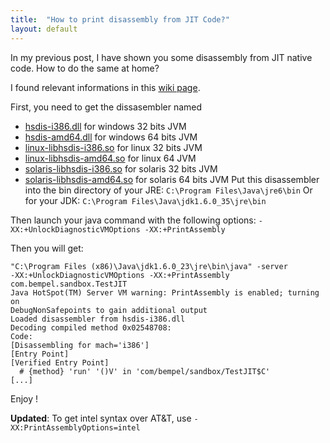 ```yaml
---
title:  "How to print disassembly from JIT Code?"
layout: default
---
```

In my previous post, I have shown you some disassembly from JIT native code. How to do the same at home?

I found relevant informations in this [wiki page](https://wiki.openjdk.java.net/display/HotSpot/PrintAssembly).

First, you need to get the dissasembler named
* [hsdis-i386.dll](http://www.ssw.jku.at/General/Staff/LS/hsdis-i386.zip) for windows 32 bits JVM
* [hsdis-amd64.dll](http://jpbempel.blogspot.com/2013/07/how-to-build-hsdis-amd64dll.html) for windows 64 bits JVM
* [linux-libhsdis-i386.so](http://kenai.com/projects/base-hsdis/downloads/download/linux-hsdis-i386.so) for linux 32 bits JVM
* [linux-libhsdis-amd64.so](http://kenai.com/projects/base-hsdis/downloads/download/linux-hsdis-amd64.so) for linux 64 JVM
* [solaris-libhsdis-i386.so](http://kenai.com/projects/base-hsdis/downloads/download/solaris-hsdis-i386.so) for solaris 32 bits JVM
* [solaris-libhsdis-amd64.so](http://kenai.com/projects/base-hsdis/downloads/download/solaris-hsdis-amd64.so) for solaris 64 bits JVM
Put this disassembler into the bin directory of your JRE: `C:\Program Files\Java\jre6\bin`
Or for your JDK: `C:\Program Files\Java\jdk1.6.0_35\jre\bin`

Then launch your java command with the following options:
`-XX:+UnlockDiagnosticVMOptions -XX:+PrintAssembly`

Then you will get:
```
"C:\Program Files (x86)\Java\jdk1.6.0_23\jre\bin\java" -server
-XX:+UnlockDiagnosticVMOptions -XX:+PrintAssembly com.bempel.sandbox.TestJIT
Java HotSpot(TM) Server VM warning: PrintAssembly is enabled; turning on
DebugNonSafepoints to gain additional output
Loaded disassembler from hsdis-i386.dll
Decoding compiled method 0x02548708:
Code:
[Disassembling for mach='i386']
[Entry Point]
[Verified Entry Point]
  # {method} 'run' '()V' in 'com/bempel/sandbox/TestJIT$C'
[...]
```
Enjoy !

**Updated**: To get intel syntax over AT&T, use `-XX:PrintAssemblyOptions=intel`
